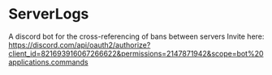 # ServerLogs
A discord bot for the cross-referencing of bans between servers
Invite here: https://discord.com/api/oauth2/authorize?client_id=821693916067266622&permissions=2147871942&scope=bot%20applications.commands
